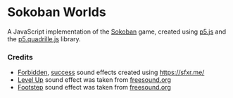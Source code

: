 # Sokoban Worlds
A JavaScript implementation of the [Sokoban](https://en.wikipedia.org/wiki/Sokoban) game, created using [p5.js](https://p5js.org/) and the [p5.quadrille.js](https://objetos.github.io/p5.quadrille.js/) library.

### Credits
- [Forbidden](./assets/sounds/forbidden.wav), [success](./assets/sounds/success.wav) sound effects created using https://sfxr.me/
- [Level Up](./assets/sounds/levelUp.wav) sound effect was taken from [freesound.org](https://freesound.org/people/EVRetro/sounds/535840/)
- [Footstep](./assets/sounds/levelUp.wav) sound effect was taken from [freesound.org](https://freesound.org/people/EVRetro/sounds/501102/)